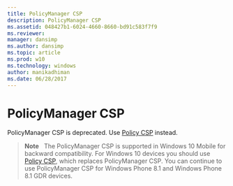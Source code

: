 ```yaml
---
title: PolicyManager CSP
description: PolicyManager CSP
ms.assetid: 048427b1-6024-4660-8660-bd91c583f7f9
ms.reviewer: 
manager: dansimp
ms.author: dansimp
ms.topic: article
ms.prod: w10
ms.technology: windows
author: manikadhiman
ms.date: 06/28/2017
---
```


# PolicyManager CSP


PolicyManager CSP is deprecated. Use [Policy CSP](policy-configuration-service-provider.md) instead.

> **Note**   The PolicyManager CSP is supported in Windows 10 Mobile for backward compatibility. For Windows 10 devices you should use [Policy CSP](policy-configuration-service-provider.md), which replaces PolicyManager CSP. You can continue to use PolicyManager CSP for Windows Phone 8.1 and Windows Phone 8.1 GDR devices.







